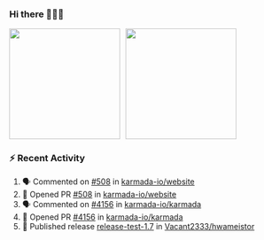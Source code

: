 ### Hi there 👋👋👋

<div style="display: flex; gap: 10px;">
  <img height="200px" src="https://github-readme-stats.vercel.app/api?username=Vacant2333&show_icons=true&theme=flag-india&count_private=true&hide_rank=true&include_all_commits=true">
  <img height="200px" src="https://github-readme-stats.vercel.app/api/top-langs/?username=Vacant2333&layout=donut">
</div>

### :zap: Recent Activity

<!--START_SECTION:activity-->
1. 🗣 Commented on [#508](https://github.com/karmada-io/website/pull/508#issuecomment-1793471517) in [karmada-io/website](https://github.com/karmada-io/website)
2. 💪 Opened PR [#508](https://github.com/karmada-io/website/pull/508) in [karmada-io/website](https://github.com/karmada-io/website)
3. 🗣 Commented on [#4156](https://github.com/karmada-io/karmada/pull/4156#issuecomment-1779283407) in [karmada-io/karmada](https://github.com/karmada-io/karmada)
4. 💪 Opened PR [#4156](https://github.com/karmada-io/karmada/pull/4156) in [karmada-io/karmada](https://github.com/karmada-io/karmada)
5. 🚀 Published release [release-test-1.7](https://github.com/Vacant2333/hwameistor/releases/tag/1.7) in [Vacant2333/hwameistor](https://github.com/Vacant2333/hwameistor)
<!--END_SECTION:activity-->
